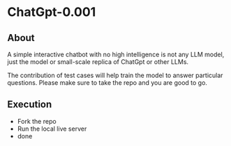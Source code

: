 # ChatGpt-0.001

## About

A simple interactive chatbot with no high intelligence is not any LLM model, just the model or small-scale replica of ChatGpt or other LLMs.

The contribution of test cases will help train the model to answer particular questions. Please make sure to take the repo and you are good to go.

## Execution

- Fork the repo
- Run the local live server
- done
  

